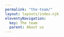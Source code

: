 ```yaml
---
permalink: "the-team/"
layout: layouts/index.njk
eleventyNavigation:
  key: The team
  parent: About us
---
```


